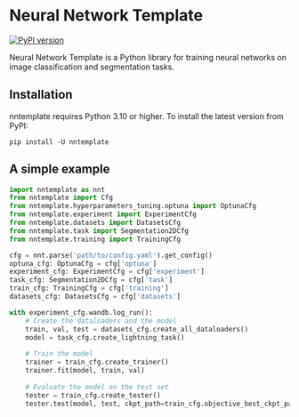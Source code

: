 # Neural Network Template

[![PyPI version](https://badge.fury.io/py/nntemplate.svg)](https://badge.fury.io/py/nntemplate)

Neural Network Template is a Python library for training neural networks on image classification and segmentation tasks.

## Installation
nntemplate requires Python 3.10 or higher. To install the latest version from PyPI:

```
pip install -U nntemplate
```

## A simple example
```python
import nntemplate as nnt
from nntemplate import Cfg
from nntemplate.hyperparameters_tuning.optuna import OptunaCfg
from nntemplate.experiment import ExperimentCfg
from nntemplate.datasets import DatasetsCfg
from nntemplate.task import Segmentation2DCfg
from nntemplate.training import TrainingCfg

cfg = nnt.parse('path/to/config.yaml').get_config()
optuna_cfg: OptunaCfg = cfg['optuna']
experiment_cfg: ExperimentCfg = cfg['experiment']
task_cfg: Segmentation2DCfg = cfg['task']
train_cfg: TrainingCfg = cfg['training']
datasets_cfg: DatasetsCfg = cfg['datasets']

with experiment_cfg.wandb.log_run():
    # Create the dataloaders and the model
    train, val, test = datasets_cfg.create_all_dataloaders()
    model = task_cfg.create_lightning_task()
    
    # Train the model
    trainer = train_cfg.create_trainer()
    trainer.fit(model, train, val)
    
    # Evaluate the model on the test set
    tester = train_cfg.create_tester()
    tester.test(model, test, ckpt_path=train_cfg.objective_best_ckpt_path)
```




